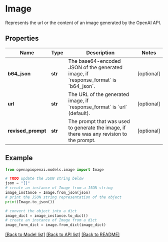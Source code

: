 # Image

Represents the url or the content of an image generated by the OpenAI API.

## Properties

Name | Type | Description | Notes
------------ | ------------- | ------------- | -------------
**b64_json** | **str** | The base64-encoded JSON of the generated image, if &#x60;response_format&#x60; is &#x60;b64_json&#x60;. | [optional] 
**url** | **str** | The URL of the generated image, if &#x60;response_format&#x60; is &#x60;url&#x60; (default). | [optional] 
**revised_prompt** | **str** | The prompt that was used to generate the image, if there was any revision to the prompt. | [optional] 

## Example

```python
from openapiopenai.models.image import Image

# TODO update the JSON string below
json = "{}"
# create an instance of Image from a JSON string
image_instance = Image.from_json(json)
# print the JSON string representation of the object
print(Image.to_json())

# convert the object into a dict
image_dict = image_instance.to_dict()
# create an instance of Image from a dict
image_form_dict = image.from_dict(image_dict)
```
[[Back to Model list]](../README.md#documentation-for-models) [[Back to API list]](../README.md#documentation-for-api-endpoints) [[Back to README]](../README.md)


